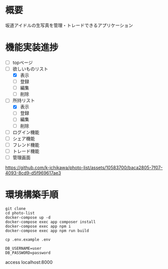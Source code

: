 # 概要
坂道アイドルの生写真を管理・トレードできるアプリケーション

# 機能実装進捗
- [ ] topページ
- [ ] 欲しいものリスト
  - [x] 表示
  - [ ] 登録
  - [ ] 編集
  - [ ] 削除
- [ ] 所持リスト
  - [x] 表示
  - [ ] 登録
  - [ ] 編集
  - [ ] 削除
- [ ] ログイン機能
- [ ] シェア機能
- [ ] フレンド機能
- [ ] トレード機能
- [ ] 管理画面

https://github.com/k-ichikawa/photo-list/assets/10583700/baca2805-7f07-4093-8cd9-d5f969617ae3

# 環境構築手順

```
git clone
cd photo-list
docker-compose up -d
docker-compose exec app composer install
docker-compose exec app npm i
docker-compose exec app npm run build
```

```
cp .env.example .env

DB_USERNAME=user
DB_PASSWORD=password
```

access
localhost:8000

